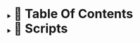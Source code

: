 <details>
<summary><strong style="font-size: 2em;">📌 Table Of Contents</strong></summary>

- <details>
  <summary><strong style="font-size: 1.5em;">How enemies spawn</strong></summary>
  GetEnemie() from EnemiesPool gets called from different components (EnemieRoomSpawner, BossRoomSpawner,
  EnemiesWavesSpawner) Despite pool, only EnemieRoomSpawner returns enemies to pool. So bosses are not pooled practically.
  Each enemie has an EnemySpawn component, on death, if the room is still available they are queued for respawn. This is
  how enemies keep respawning. Each enemie has an health component, this is how they get damage and calculate if they are dead.
  </details>
- <details>
  <summary><strong style="font-size: 1.5em;">How enemies move</strong></summary>
  EnemieTarget component is how enemies track player. Player has this component. Enemies move via NavMeshAgent
  component. EnemieRaging constantly checks if player is in visual range or is hit by player, and if it is, EnemieRaging starts raging
  state, stopping walking and setting NavMeshAgent enabled via EnemieWalking component. EnemieTargetFollower is the one that sets
  NavMeshAgentSpeed according to enemie state. Enemie triggers onCanAttack event if it is close enough to player and EnemieAttack
  start AttackRoutine routine.
  </details>
- <details>
  <summary><strong style="font-size: 1.5em;">How do I add a new enemy</strong></summary>
  EnemiesController in the scene holds all references for enemy prefabs. It has them as a child and adds them to a list at
  Start. Enemie GetEnemieByType(EnemieType enemieType) function returns needed enemy prefab to EnemiesPool, and it spawns it accordingly.
  </details>
- <details>
  <summary><strong style="font-size: 1.5em;">How shooting system works</strong></summary>
  DetectRadar component of player checks visible enemies each update. Then given PlayerShooter mechanism
  works and player shoots accordingly.
  </details>
- <details>
  <summary><strong style="font-size: 1.5em;">How bullets work</strong></summary>
  Shoot() function inside of PlayerShooter determines current shoot type (gun, riffle, mg, staff, bazooka)
  according to WeaponsController's current weapon type and plays the corresponding animation via PlayerAnimsController.
  Then using current Weapon class, it starts ShootRoutine() coroutine. According to weapon, flame/staff bullet/bullet is shot.
  It Spawns a new bullet using BulletsController.
  </details>
- <details>
  <summary><strong style="font-size: 1.5em;">How do I add a weapon</strong></summary>
  Each weapon has an unique id as WeaponType enum. When new weapon is added, the new type should be added here
  and also, from WeaponsController in the scene, new weapon element should be added to list, and every detail about new weapon (damage,
  update, sprites) also is added here accordingly.
  </details>
- <details>
  <summary><strong style="font-size: 1.5em;">How do I add a new bullet</strong></summary>
  There is a BulletData.BulletType enum, new bullet type should be added here if it is to be called as a
  separate bullet. Also in the scene, new BulletData should be added to the list. Then new bullet can be used from guns via WeaponsController's
  WeaponsDatas list.
  </details>
- <details>
  <summary><strong style="font-size: 1.5em;">How player moves</strong></summary>
  Basically PlayerController handles the movement+rotation according to player state (walking/shooting) and given input via
  UpdateWalk() and UpdateRot() methods.
  </details>
- <details>
  <summary><strong style="font-size: 1.5em;">How player respawns</strong></summary>
  PlayerHealth is where player's health is handled. If current health is <= 0, a global event is sent via
  GameEventController as GameEvent.PlayerDeath and according to game play mode (death match, boss attack or hardcore) relative events
  sent to the controllers as well. if not death match or hardcore, PlayerDeathController.OnDie() gets called. Here player respawns
  using PlayerRespawner, in different situations according to game mode. If classic mode, player resets in  the last checkpoint.
  </details>
- <details>
  <summary><strong style="font-size: 1.5em;">How save system works internally</strong></summary>
  There is no one main save manager. Each component internally save itself via playerprefs.
  Building, Room, PlayerSaveLoadPosition handles saving their states in themselves.
  </details>
- <details>
  <summary><strong style="font-size: 1.5em;">How weapon upgrades work</strong></summary>
  With new upgrade system, after adding weapon, you need to set newUpgradeLevel attribute for that weapon data.
  It is done manually and there is no system for checking consistency, so should care about this. If the weapon is old/ won't be used in
  newUpgradedLevel should be set to -1.
  </details>
- <details>
  <summary><strong style="font-size: 1.5em;">How do i add a new level</strong></summary>
  A level (world) is combination of rooms. Each room has a attribute to set if it is opened at
  level beginning or not. If it is not open by default, you need to open it via its LootDropArea component. You set needen
  loot data via this component. Safe rooms usually consist Dynamic objects such as ActionArea(for weapon upgrades). and
  CameraFocuser for changing virtual camera when in a safe room. 
  World also contains other elements, QuestController has the quests as a child object. They can be Quest or StepsQuest.
  In initialization, World inits these quests via QuestController. To complete a level, last (exit) ActionArea of level should
  call Finish() from WorldFinish component
  NOTE: this quests each contain a lot of logic for both visually and logically in EDITOR events, so when debugging, should take care.
  They contain ActionListInvokers as child objects and have those logic events defined in them. They are mostly about opening the related room,
  enabling the current puzzle etc.
  </details>
- <details>
  <summary><strong style="font-size: 1.5em;">Classic/Hardcore/Deathmatch/Protector what are those</strong></summary>
  Classic mode is the normal gameplay user experiences from start.
  There are 10 worlds at the moment. After  entering base and completing portal, player can choose to play hardcore mode. In there you
  are playing with a timer and with single life. Death match is entered from the left menu from events button. After selecting it
  you also play against time, but this one is a countdown and purpose of the mode is staying alive.
  </details>
- <details>
  <summary><strong style="font-size: 1.5em;">How do I make loot</strong></summary>
  Each Enemie has its own loot data. You can add loop type you want there. They are manually added to
  each world enemy type prefab founded in the SampleScene(GameScene). For example "Enemie_L1_Orange_Small" is belong to World1 etc.
  </details>
- <details>
  <summary><strong style="font-size: 1.5em;">What is prestige mode</strong></summary>
  After completing normal levels, player is offered to play levels in harder mode. The mode settings
  is set in PrestigeController. There is total of 5 difficulty settings at the moment.
  </details>
- <details>
  <summary><strong style="font-size: 1.5em;">How missions work</strong></summary>
  MissionAchievementController stores all achievement data (daily,weekly,achievements) and displays them
  according to remote config. At start, after missions initialized, each mission listen relevant GameEvent and updates its state
  accordingly. After mission is completed, it fires OnStateChange event and MissionAchievementController handles it accordingly.
  [FollowCamera](#followcamera:)
  </details>
</details>

<details>
<summary><strong style="font-size: 2em;">📌 Scripts</strong></summary>

### FollowCamera
CM camera that follows player. Responsible for transition of player when enters a new room
### Room:

### RoomChecker
Checks room every frame(?) and if rooms is changed also calls FollowCamera singleton for transition.
This is not world(whole level) but single room that world contains.

### UIManager
Kind of a mediator/god object for every possible ui in game. Gives a static instance for every UI canvas.

### GameController
Sets frame rate and holds states for game pause / in focus. At start, waits until WorldsController.cs
completes navmesh operations and then loads game start canvas and force updates all canvases. During game it holds
time elapse for all game modes (classic/hardcore/death match) and loads them during initialization.

### LevelController
At Start, inits world using WorldsController

### WorldsController
Responsible for instantiating and setting currentWorld, called from LevelController, gets world index from LevelController.
Calls LootLoader, WeaponsController, HatsController and inits them all. Also sets up navigation via NavigationController,
Gets it from currentWorld(World)

### WeaponsController
Controls the current weapon, also has all weapon data as enums, and for enums each upgrade data
is defined inside of that element.

### MenusQueueController
Controls popup order. Each ui in game is UIMenu and controlled via this component, so they are added to queue when
Open() is called and shown accordingly.

### NewUpgradeController
Responsible for adding upgrades via different methods (IAP, game currency), and updates each possible attribute;

### DetectRadar
Checks enemies around player after each update. Holds them in list. PlayerShooter selects the appropiate target then.
This logic is also updated with new taunt system, but has the old behaviour if taunt is not used.

### PlayerShooter
After fetching visible enemies from DetectRadar, it selects the current target. If there is an already selected one
and that enemy is still viable, uses that enemy without making any other calculations. Otherwise selects the nearest enemy. This is also
overriden by new taunt mechanic, but similar to DetectRadar, if it is not used it keeps the old behaviour.

### PlayerController
Moves player via rigidbody+velocity. Physics is updated via PhysicsSimulateController. It keeps values for
walk and rotate speed.

### PlayerAnimsController
Using the values from PlayerController, applies the relative animationSpeed.

### Bullet
Abstract base class for all other bullet types. It has bullet attributes such as bulletData, its damage, direction, 
shoot position, if its fevered etc. Each child class then (flame,staff,simple) implements its own move logic.

### EnemyLayer
Sets enemies layer on spawn according info it fetches from EnemieSpawnController

### PhysicsSimulateController
Disable auto physics and simulate physics manually, it allows to stop game
in times such as ad popup appear.

### EnemiesWalkController
Adds debug normals of enemies to see in game in editor mode.

### LootDropArea

### ActionArea
Similar to LootDropArea, but for this one you don't need to provide loop. Used for things like Chest, AdsHelper

### Chest
Similar to AdsHelper, after ActionArea progress complete, opens chest ui via ChestsCollectController. After that
user selects either free or rewarded loot from here.

### AdsHelper
Where we call random worker. After completing ActionArea progress, ActionListInvoker calls AdsHelper Deactivate(),
which calls current World's WorldHelpers to call ActivateRandomHelper() function of HelpersController

### WorldFinish
Calls DoFinishAction(int id) from PlayerFinishActions. Id is defined according to world.

### GameEventController
Responsible for registering all events globally. A new event is defined by creating a new GameEvent enum.

### UpgradeUIInstance
After corresponding ActionArea progress completed, this one opens a ui instance for selected upgrade enum
type (Weapons,Hats,Helpers)

### LoadingSceneController
Set last played story mode (hard or story mode) and load the SampleScene(game scene)
</details>
